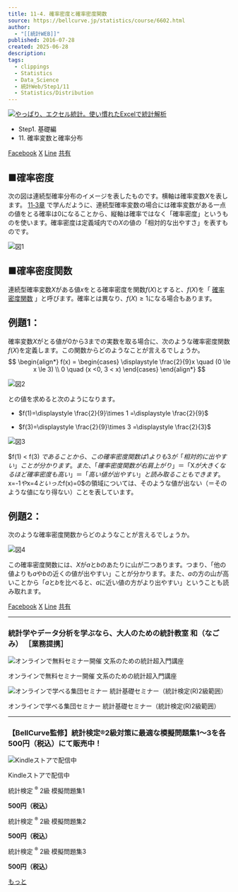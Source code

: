 ```yaml
---
title: 11-4. 確率密度と確率密度関数
source: https://bellcurve.jp/statistics/course/6602.html
author:
  - "[[統計WEB]]"
published: 2016-07-28
created: 2025-06-28
description: 
tags:
  - clippings
  - Statistics
  - Data_Science
  - 統計Web/Step1/11
  - Statistics/Distribution
---
```

[![やっぱり、エクセル統計。使い慣れたExcelで統計解析](https://bellcurve.jp/statistics/wp-content/uploads/2024/09/statistics01-b_ver3.png "やっぱり、エクセル統計。使い慣れたExcelで統計解析")](https://bellcurve.jp/ex/)

- Step1. 基礎編
- 11\. 確率変数と確率分布

[Facebook](https://bellcurve.jp/#facebook "Facebook") [X](https://bellcurve.jp/#x "X") [Line](https://bellcurve.jp/#line "Line") [共有](https://www.addtoany.com/share#url=https%3A%2F%2Fbellcurve.jp%2Fstatistics%2Fcourse%2F6602.html&title=11-4.%20%E7%A2%BA%E7%8E%87%E5%AF%86%E5%BA%A6%E3%81%A8%E7%A2%BA%E7%8E%87%E5%AF%86%E5%BA%A6%E9%96%A2%E6%95%B0)

## ■確率密度

次の図は連続型確率分布のイメージを表したものです。横軸は確率変数$X$を表します。 [11‐3章](https://bellcurve.jp/statistics/course/6600.html) で学んだように、連続型確率変数の場合には確率変数がある一点の値をとる確率は0になることから、縦軸は確率ではなく「確率密度」というものを使います。確率密度は定義域内での$X$の値の「相対的な出やすさ」を表すものです。

![図1](https://bellcurve.jp/statistics/wp-content/uploads/2016/07/795316b92fc766b0181f6fef074f03fa-16.png)

## ■確率密度関数

連続型確率変数$X$がある値$x$をとる確率密度を関数$f(X)$とすると、$f(X)$を「 [確率密度関数](https://bellcurve.jp/statistics/glossary/811.html) 」と呼びます。確率とは異なり、$f(X)\ge 1$になる場合もあります。

## 例題1：

確率変数$X$がとる値が0から3までの実数を取る場合に、次のような確率密度関数$f(X)$を定義します。この関数からどのようなことが言えるでしょうか。
$$
\begin{align*} 
f(x) = \begin{cases}
\displaystyle \frac{2}{9}x \quad (0 \le x \le 3) \\
0 \quad (x <0, 3 < x)
\end{cases}
\end{align*}
$$
<!-- ![ \begin{eqnarray*} f(x)=\left\{ \begin{array}{ll}  \vspace{3mm} \displaystyle \frac{2}{9}x & (0 \leq x \leq 3) \\ 0 & (x < 0 , 3 < x) \\ \end{array} \right. \end{eqnarray*} ](https://bellcurve.jp/statistics/wp-content/ql-cache/quicklatex.com-9bd8459fafae8d684a1405569777b4bb_l3.svg "Rendered by QuickLaTeX.com") -->

![図2](https://bellcurve.jp/statistics/wp-content/uploads/2016/07/2b530e80c7d0de90885e285c5d798063-16.png)

との値を求めると次のようになります。

- $f(1)=\displaystyle \frac{2}{9}\times 1 =\displaystyle \frac{2}{9}$
  <!-- ![f(1)=\displaystyle \frac{2}{9}\times 1 =\displaystyle \frac{2}{9}](https://bellcurve.jp/statistics/wp-content/ql-cache/quicklatex.com-9236b8e15effe267349f9ef9868607f9_l3.svg) -->

- $f(3)=\displaystyle \frac{2}{9}\times 3 =\displaystyle \frac{2}{3}$
  <!-- ![f(3)=\displaystyle \frac{2}{9}\times 3 =\displaystyle \frac{2}{3}](https://bellcurve.jp/statistics/wp-content/ql-cache/quicklatex.com-093d2dd14e3de16274db4f477000c5b1_l3.svg) -->

![図3](https://bellcurve.jp/statistics/wp-content/uploads/2016/07/c8856789ec11ab8b1013037cef6929f9-9.png)

$f(1) < f(3) $であることから、この確率密度関数は1よりも3が「相対的に出やすい」ことが分かります。また、「確率密度関数が右肩上がり」＝「$X$が大きくなるほど確率密度も高い」＝「高い値が出やすい」と読み取ることもできます。$x=-1$や$x=4$といった$f(x)=0$の領域については、そのような値が出ない（＝そのような値になり得ない）ことを表しています。

## 例題2：

次のような確率密度関数からどのようなことが言えるでしょうか。

![図4](https://bellcurve.jp/statistics/wp-content/uploads/2016/07/3a4f695a458cb0ac0aceaa2eb13ac2dd-5.png)

この確率密度関数には、$X$が$a$と$b$のあたりに山が二つあります。つまり、「他の値よりも$a$や$b$の近くの値が出やすい」ことが分かります。また、$a$の方の山が高いことから「$a$と$b$を比べると、$a$に近い値の方がより出やすい」ということも読み取れます。

[Facebook](https://bellcurve.jp/#facebook "Facebook") [X](https://bellcurve.jp/#x "X") [Line](https://bellcurve.jp/#line "Line") [共有](https://www.addtoany.com/share#url=https%3A%2F%2Fbellcurve.jp%2Fstatistics%2Fcourse%2F6602.html&title=11-4.%20%E7%A2%BA%E7%8E%87%E5%AF%86%E5%BA%A6%E3%81%A8%E7%A2%BA%E7%8E%87%E5%AF%86%E5%BA%A6%E9%96%A2%E6%95%B0)

---

### 統計学やデータ分析を学ぶなら、大人のための統計教室 和（なごみ） ［業務提携］

![オンラインで無料セミナー開催 文系のための統計超入門講座](https://bellcurve.jp/statistics/wp-content/uploads/2025/05/toukeicyounyumon.png)

オンラインで無料セミナー開催 文系のための統計超入門講座

![オンラインで学べる集団セミナー 統計基礎セミナー（統計検定(R)2級範囲）](https://bellcurve.jp/statistics/wp-content/uploads/2025/05/toukeikiso.png)

オンラインで学べる集団セミナー 統計基礎セミナー（統計検定(R)2級範囲）

---

### 【BellCurve監修】統計検定®2級対策に最適な模擬問題集1～3を各500円（税込）にて販売中！

![Kindleストアで配信中](https://bellcurve.jp/statistics/wp-content/uploads/2018/07/bnr_kindle.png)

Kindleストアで配信中

統計検定 <sup>®</sup> 2級 模擬問題集1

**500円（税込）**  

統計検定 <sup>®</sup> 2級 模擬問題集2

**500円（税込）**  

統計検定 <sup>®</sup> 2級 模擬問題集3

**500円（税込）**  

[もっと](https://bellcurve.jp/statistics/course/#addtoany "すべてを表示")